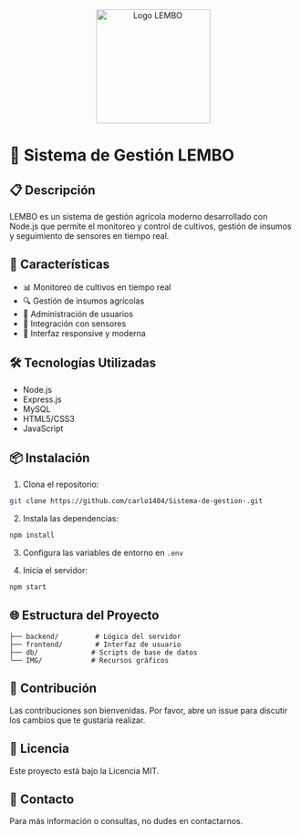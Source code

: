 <div align="center">
  <img src="Lembo-4.0 - Copia/IMG/logodos.jpeg" alt="Logo LEMBO" width="200">
</div>

# 🌱 Sistema de Gestión LEMBO

## 📋 Descripción
LEMBO es un sistema de gestión agrícola moderno desarrollado con Node.js que permite el monitoreo y control de cultivos, gestión de insumos y seguimiento de sensores en tiempo real.

## 🚀 Características
- 📊 Monitoreo de cultivos en tiempo real
- 🔍 Gestión de insumos agrícolas
- 👥 Administración de usuarios
- 📡 Integración con sensores
- 📱 Interfaz responsive y moderna

## 🛠️ Tecnologías Utilizadas
- Node.js
- Express.js
- MySQL
- HTML5/CSS3
- JavaScript

## 📦 Instalación
1. Clona el repositorio:
```bash
git clone https://github.com/carlo1404/Sistema-de-gestion-.git
```

2. Instala las dependencias:
```bash
npm install
```

3. Configura las variables de entorno en `.env`

4. Inicia el servidor:
```bash
npm start
```

## 🌐 Estructura del Proyecto
```
├── backend/         # Lógica del servidor
├── frontend/        # Interfaz de usuario
├── db/             # Scripts de base de datos
└── IMG/            # Recursos gráficos
```

## 👥 Contribución
Las contribuciones son bienvenidas. Por favor, abre un issue para discutir los cambios que te gustaría realizar.

## 📄 Licencia
Este proyecto está bajo la Licencia MIT.

## 🤝 Contacto
Para más información o consultas, no dudes en contactarnos.